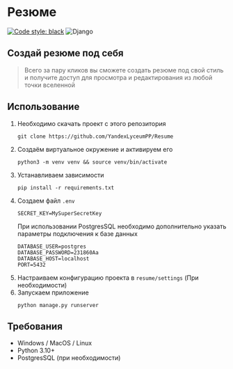 # Резюме

[![Code style: black](https://img.shields.io/badge/code%20style-black-000000.svg)](https://github.com/psf/black)
![Django](https://img.shields.io/badge/django-3.2-brightgreen)

## Создай резюме под себя
> Всего за пару кликов вы сможете создать резюме под свой стиль и получите доступ для просмотра и редактирования из любой точки вселенной


## Использование

1. Необходимо скачать проект с этого репозитория
    ```
    git clone https://github.com/YandexLyceumPP/Resume
    ```
2. Создаём виртуальное окружение и активируем его
    ```
    python3 -m venv venv && source venv/bin/activate
    ```
3. Устанавливаем зависимости
    ```
    pip install -r requirements.txt
    ```
4. Создаем файл `.env`
    ```dotenv
    SECRET_KEY=MySuperSecretKey
    ```
   При использовании PostgresSQL необходимо дополнительно указать параметры подключения к базе данных
    ```dotenv
   DATABASE_USER=postgres
   DATABASE_PASSWORD=231860Aa
   DATABASE_HOST=localhost
   PORT=5432
    ```
5. Настраиваем конфигурацию проекта в `resume/settings` (При необходимости)
6. Запускаем приложение
    ```
    python manage.py runserver
    ```

## Требования
- Windows / MacOS / Linux
- Python 3.10+
- PostgresSQL (при необходимости)